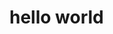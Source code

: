 <docmach type="wrapper" file="doc-fragments/docs.html" replacement="content">

# hello world

</docmach>



